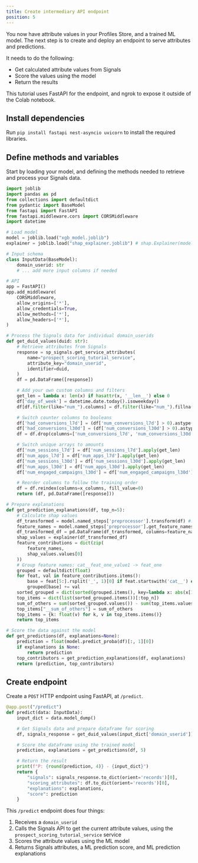 ```yaml
---
title: Create intermediary API endpoint
position: 5
---
```


You now have attribute values in your Profiles Store, and a trained ML model. The next step is to create and deploy an endpoint to serve attributes and predictions.

It needs to do the following:
* Get calculated attribute values from Signals
* Score the values using the model
* Return the results

This tutorial uses FastAPI for the endpoint, and ngrok to expose it outside of the Colab notebook.

## Install dependencies

Run `pip install fastapi nest-asyncio uvicorn` to install the required libraries.

## Define methods and variables

Start by loading your model, and defining the methods needed to retrieve and process your Signals data.

```python
import joblib
import pandas as pd
from collections import defaultdict
from pydantic import BaseModel
from fastapi import FastAPI
from fastapi.middleware.cors import CORSMiddleware
import datetime

# Load model
model = joblib.load("xgb_model.joblib")
explainer = joblib.load("shap_explainer.joblib") # shap.Explainer(model.named_steps['classifier'])

# Input schema
class InputData(BaseModel):
    domain_userid: str
    # ... add more input columns if needed

# API
app = FastAPI()
app.add_middleware(
    CORSMiddleware,
    allow_origins=['*'],
    allow_credentials=True,
    allow_methods=['*'],
    allow_headers=['*'],
)

# Process the Signals data for individual domain_userids
def get_duid_values(duid: str):
    # Retrieve attributes from Signals
    response = sp_signals.get_service_attributes(
        name="prospect_scoring_tutorial_service",
        attribute_key="domain_userid",
        identifier=duid,
    )
    df = pd.DataFrame([response])

    # Add your own custom columns and filters
    get_len = lambda x: len(x) if hasattr(x, '__len__') else 0
    df['day_of_week'] = datetime.date.today().isoweekday()
    df[df.filter(like="num_").columns] = df.filter(like="num_").fillna(0)

    # Switch counter columns to booleans
    df['had_conversions_l7d'] = (df['num_conversions_l7d'] > 0).astype(int)
    df['had_conversions_l30d'] = (df['num_conversions_l30d'] > 0).astype(int)
    df = df.drop(columns=['num_conversions_l7d', 'num_conversions_l30d'])

    # Switch unique arrays to amounts
    df['num_sessions_l7d'] = df['num_sessions_l7d'].apply(get_len)
    df['num_apps_l7d'] = df['num_apps_l7d'].apply(get_len)
    df['num_sessions_l30d'] = df['num_sessions_l30d'].apply(get_len)
    df['num_apps_l30d'] = df['num_apps_l30d'].apply(get_len)
    df['num_engaged_campaigns_l30d'] = df['num_engaged_campaigns_l30d'].apply(get_len)

    # Reorder columns to follow the training order
    df = df.reindex(columns=x_columns, fill_value=0)
    return (df, pd.DataFrame([response]))

# Prepare explanations
def get_prediction_explanations(df, top_n=5):
    # Calculate shap values
    df_transformed = model.named_steps['preprocessor'].transform(df) #.toarray()
    feature_names = model.named_steps['preprocessor'].get_feature_names_out()
    df_transformed_df = pd.DataFrame(df_transformed, columns=feature_names)
    shap_values = explainer(df_transformed_df)
    feature_contributions = dict(zip(
        feature_names,
        shap_values.values[0]
    ))
    # Group feature names: cat__feat_one_value1 -> feat_one
    grouped = defaultdict(float)
    for feat, val in feature_contributions.items():
        base = feat[5:].rsplit('_', 1)[0] if feat.startswith('cat__') else feat.split('__', 1)[1]
        grouped[base] += val
    sorted_grouped = dict(sorted(grouped.items(), key=lambda x: abs(x[1]), reverse=True))
    top_items = dict(list(sorted_grouped.items())[:top_n])
    sum_of_others = sum(sorted_grouped.values()) - sum(top_items.values())
    top_items["__sum_of_others"] = sum_of_others
    top_items = {k: float(v) for k, v in top_items.items()}
    return top_items

# Score the data against the model
def get_predictions(df, explanations=None):
    prediction = float(model.predict_proba(df)[:, 1][0])
    if explanations is None:
        return prediction
    top_contributors = get_prediction_explanations(df, explanations)
    return (prediction, top_contributors)
```

## Create endpoint

Create a `POST` HTTP endpoint using FastAPI, at `/predict`.

```python
@app.post("/predict")
def predict(data: InputData):
    input_dict = data.model_dump()

    # Get Signals data and prepare dataframe for scoring
    df, signals_response = get_duid_values(input_dict['domain_userid'])

    # Score the dataframe using the trained model
    prediction, explanations = get_predictions(df, 5)

    # Return the result
    print(f"P: {round(prediction, 4)} - {input_dict}")
    return {
        "signals": signals_response.to_dict(orient='records')[0],
        "scoring_attributes": df.to_dict(orient='records')[0],
        "explanations": explanations,
        "score": prediction
    }
```

This `/predict` endpoint does four things:

1. Receives a `domain_userid`
2. Calls the Signals API to get the current attribute values, using the `prospect_scoring_tutorial_service` service
3. Scores the attribute values using the ML model
4. Returns Signals attributes, a ML prediction score, and ML prediction explanations
